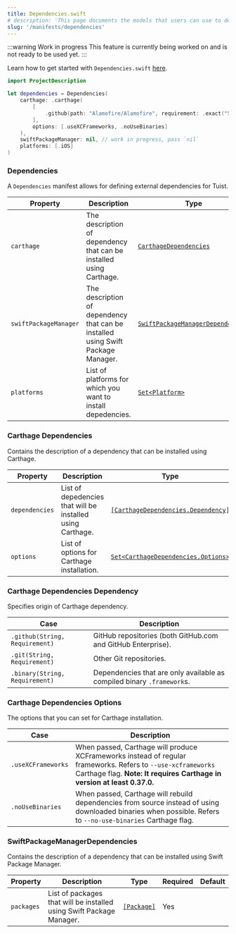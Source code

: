 ```yaml
---
title: Dependencies.swift
# description: 'This page documents the models that users can use to define their project: how to initialize them, attributes and their meaning, protocol comformances.'
slug: '/manifests/dependencies'
---
```


:::warning Work in progress
This feature is currently being worked on and is not ready to be used yet.
:::

Learn how to get started with `Dependencies.swift` [here](/guides/third-party-dependencies/).

```swift
import ProjectDescription

let dependencies = Dependencies(
    carthage: .carthage(
        [
            .github(path: "Alamofire/Alamofire", requirement: .exact("5.0.4"))
        ],
        options: [.useXCFrameworks, .noUseBinaries]
    ),
    swiftPackageManager: nil, // work in progress, pass `nil`
    platforms: [.iOS]
)
```

### Dependencies

A `Dependencies` manifest allows for defining external dependencies for Tuist.

| Property              | Description                                                                      | Type                                                                     | Required | Default                  |
| --------------------- | -------------------------------------------------------------------------------- | ------------------------------------------------------------------------ | -------- | ------------------------ |
| `carthage`            | The description of dependency that can be installed using Carthage.              | [`CarthageDependencies`](#carthage-dependencies)                         | No       | `nil`                    |
| `swiftPackageManager` | The description of dependency that can be installed using Swift Package Manager. | [`SwiftPackageManagerDependencies`](#swift-package-manager-dependencies) | No       | `nil`                    |
| `platforms`           | List of platforms for which you want to install depedencies.                     | [`Set<Platform>`](/manifests/project#platform)                           | No       | `Set(Platform.allCases)` |

### Carthage Dependencies

Contains the description of a dependency that can be installed using Carthage.

| Property       | Description                                                | Type                                                                     | Required | Default |
| -------------- | ---------------------------------------------------------- | ------------------------------------------------------------------------ | -------- | ------- |
| `dependencies` | List of depedencies that will be installed using Carthage. | [`[CarthageDependencies.Dependency]`](#carthage-dependencies-dependency) | Yes      |         |
| `options`      | List of options for Carthage installation.                 | [`Set<CarthageDependencies.Options>`](#carthage-dependencies-options)    | No       | `[]`    |

### Carthage Dependencies Dependency

Specifies origin of Carthage dependency.

| Case                           | Description                                                            |
| ------------------------------ | ---------------------------------------------------------------------- |
| `.github(String, Requirement)` | GitHub repositories (both GitHub.com and GitHub Enterprise).           |
| `.git(String, Requirement)`    | Other Git repositories.                                                |
| `.binary(String, Requirement)` | Dependencies that are only available as compiled binary `.framework`s. |

### Carthage Dependencies Options

The options that you can set for Carthage installation.

| Case               | Description                                                                                                                                                                             |
| ------------------ | --------------------------------------------------------------------------------------------------------------------------------------------------------------------------------------- |
| `.useXCFrameworks` | When passed, Carthage will produce XCFrameworks instead of regular frameworks. Refers to `--use-xcframeworks` Carthage flag. **Note: It requires Carthage in version at least 0.37.0.** |
| `.noUseBinaries`   | When passed, Carthage will rebuild dependencies from source instead of using downloaded binaries when possible. Refers to `--no-use-binaries` Carthage flag.                            |

### SwiftPackageManagerDependencies

Contains the description of a dependency that can be installed using Swift Package Manager.

| Property   | Description                                                          | Type                                      | Required | Default |
| ---------- | -------------------------------------------------------------------- | ----------------------------------------- | -------- | ------- |
| `packages` | List of packages that will be installed using Swift Package Manager. | [`[Package]`](/manifests/project#package) | Yes      |         |
